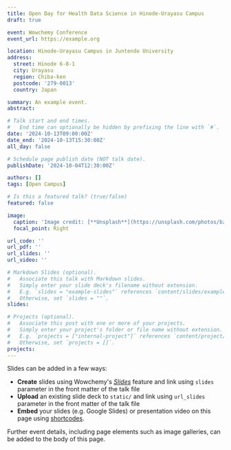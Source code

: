 ```yaml
---
title: Open Day for Health Data Science in Hinode-Urayasu Campus
draft: true

event: Wowchemy Conference
event_url: https://example.org

location: Hinode-Urayasu Campus in Juntendo University
address:
  street: Hinode 6-8-1
  city: Urayasu
  region: Chiba-ken
  postcode: '279-0013'
  country: Japan

summary: An example event.
abstract: 

# Talk start and end times.
#   End time can optionally be hidden by prefixing the line with `#`.
date: '2024-10-13T09:00:00Z'
date_end: '2024-10-13T15:30:00Z'
all_day: false

# Schedule page publish date (NOT talk date).
publishDate: '2024-10-04T12:30:00Z'

authors: []
tags: [Open Campus]

# Is this a featured talk? (true/false)
featured: false

image:
  caption: 'Image credit: [**Unsplash**](https://unsplash.com/photos/bzdhc5b3Bxs)'
  focal_point: Right

url_code: ''
url_pdf: ''
url_slides: ''
url_video: ''

# Markdown Slides (optional).
#   Associate this talk with Markdown slides.
#   Simply enter your slide deck's filename without extension.
#   E.g. `slides = "example-slides"` references `content/slides/example-slides.md`.
#   Otherwise, set `slides = ""`.
slides:

# Projects (optional).
#   Associate this post with one or more of your projects.
#   Simply enter your project's folder or file name without extension.
#   E.g. `projects = ["internal-project"]` references `content/project/deep-learning/index.md`.
#   Otherwise, set `projects = []`.
projects:
---
```


Slides can be added in a few ways:

- **Create** slides using Wowchemy's [_Slides_](https://docs.hugoblox.com/managing-content/#create-slides) feature and link using `slides` parameter in the front matter of the talk file
- **Upload** an existing slide deck to `static/` and link using `url_slides` parameter in the front matter of the talk file
- **Embed** your slides (e.g. Google Slides) or presentation video on this page using [shortcodes](https://docs.hugoblox.com/writing-markdown-latex/).

Further event details, including page elements such as image galleries, can be added to the body of this page.
